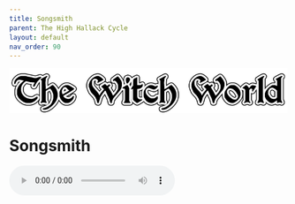 ```yaml
---
title: Songsmith
parent: The High Hallack Cycle
layout: default
nav_order: 90
---
```


![Witch World](../../assets/img/swiat_czarownic.png "Witch World")

# Songsmith

<audio controls>
	 <source src="../../assets/mp3/godai_w_swiecie_czarownic_odcinek_17.mp3" type="audio/mpeg">
		Your browser does not support the audio element.
</audio>
